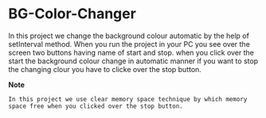 # BG-Color-Changer

In this project we change the background colour automatic by the help of setInterval method.
When you run the project in your PC you see over the screen two buttons having name of start and stop.
when you click over the start the background colour change in automatic manner if you want to stop the changing clour
you have to clicke over the stop button.

**Note**

```In this project we use clear memory space technique by which memory space free when you clicked over the stop button.```

